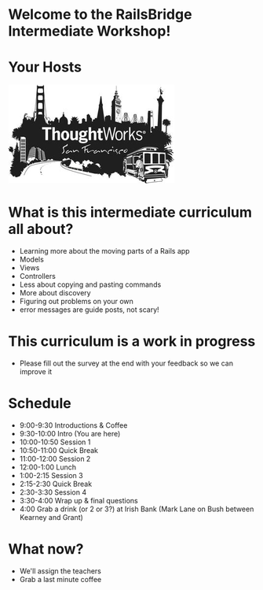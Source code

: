<!SLIDE bullets incremental>
# Welcome to the RailsBridge Intermediate Workshop!

<!SLIDE bullets>
# Your Hosts
![ThoughtWorks](img/tw.jpg)

<!SLIDE bullets>
# What is this intermediate curriculum all about?
* Learning more about the moving parts of a Rails app
 * Models
 * Views
 * Controllers
* Less about copying and pasting commands
* More about discovery
* Figuring out problems on your own
 * error messages are guide posts, not scary!

<!SLIDE bullets>
# This curriculum is a work in progress
* Please fill out the survey at the end with your feedback so we can improve it



<!SLIDE bullets>
# Schedule
* 9:00-9:30 Introductions & Coffee
* 9:30-10:00 Intro (You are here)
* 10:00-10:50 Session 1
* 10:50-11:00 Quick Break
* 11:00-12:00 Session 2
* 12:00-1:00 Lunch
* 1:00-2:15 Session 3
* 2:15-2:30 Quick Break
* 2:30-3:30 Session 4
* 3:30-4:00 Wrap up & final questions
* 4:00 Grab a drink (or 2 or 3?) at Irish Bank (Mark Lane on Bush between Kearney and Grant) 

<!SLIDE bullets>
# What now?
* We'll assign the teachers
* Grab a last minute coffee


